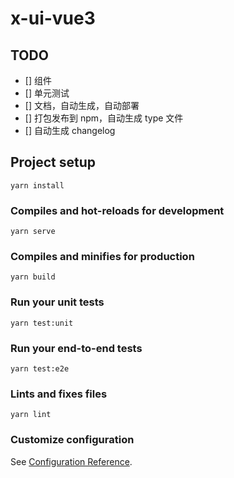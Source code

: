 # x-ui-vue3

## TODO

- [] 组件
- [] 单元测试
- [] 文档，自动生成，自动部署
- [] 打包发布到 npm，自动生成 type 文件
- [] 自动生成 changelog

## Project setup
```
yarn install
```

### Compiles and hot-reloads for development
```
yarn serve
```

### Compiles and minifies for production
```
yarn build
```

### Run your unit tests
```
yarn test:unit
```

### Run your end-to-end tests
```
yarn test:e2e
```

### Lints and fixes files
```
yarn lint
```

### Customize configuration
See [Configuration Reference](https://cli.vuejs.org/config/).
